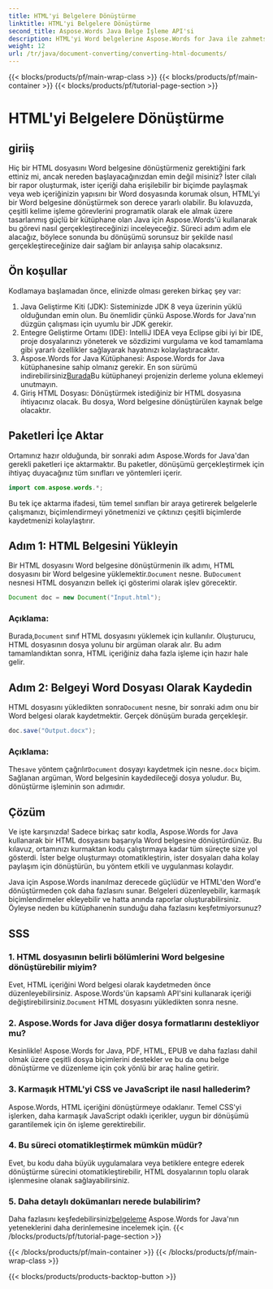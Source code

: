 ```yaml
---
title: HTML'yi Belgelere Dönüştürme
linktitle: HTML'yi Belgelere Dönüştürme
second_title: Aspose.Words Java Belge İşleme API'si
description: HTML'yi Word belgelerine Aspose.Words for Java ile zahmetsizce dönüştürün. Kapsamlı rehberimizle bu dönüşümü sadece birkaç adımda nasıl gerçekleştireceğinizi öğrenin.
weight: 12
url: /tr/java/document-converting/converting-html-documents/
---
```


{{< blocks/products/pf/main-wrap-class >}}
{{< blocks/products/pf/main-container >}}
{{< blocks/products/pf/tutorial-page-section >}}

# HTML'yi Belgelere Dönüştürme


## giriiş

Hiç bir HTML dosyasını Word belgesine dönüştürmeniz gerektiğini fark ettiniz mi, ancak nereden başlayacağınızdan emin değil misiniz? İster cilalı bir rapor oluşturmak, ister içeriği daha erişilebilir bir biçimde paylaşmak veya web içeriğinizin yapısını bir Word dosyasında korumak olsun, HTML'yi bir Word belgesine dönüştürmek son derece yararlı olabilir. Bu kılavuzda, çeşitli kelime işleme görevlerini programatik olarak ele almak üzere tasarlanmış güçlü bir kütüphane olan Java için Aspose.Words'ü kullanarak bu görevi nasıl gerçekleştireceğinizi inceleyeceğiz. Süreci adım adım ele alacağız, böylece sonunda bu dönüşümü sorunsuz bir şekilde nasıl gerçekleştireceğinize dair sağlam bir anlayışa sahip olacaksınız.

## Ön koşullar

Kodlamaya başlamadan önce, elinizde olması gereken birkaç şey var:

1. Java Geliştirme Kiti (JDK): Sisteminizde JDK 8 veya üzerinin yüklü olduğundan emin olun. Bu önemlidir çünkü Aspose.Words for Java'nın düzgün çalışması için uyumlu bir JDK gerekir.
2. Entegre Geliştirme Ortamı (IDE): IntelliJ IDEA veya Eclipse gibi iyi bir IDE, proje dosyalarınızı yöneterek ve sözdizimi vurgulama ve kod tamamlama gibi yararlı özellikler sağlayarak hayatınızı kolaylaştıracaktır.
3.  Aspose.Words for Java Kütüphanesi: Aspose.Words for Java kütüphanesine sahip olmanız gerekir. En son sürümü indirebilirsiniz[Burada](https://releases.aspose.com/words/java/)Bu kütüphaneyi projenizin derleme yoluna eklemeyi unutmayın.
4. Giriş HTML Dosyası: Dönüştürmek istediğiniz bir HTML dosyasına ihtiyacınız olacak. Bu dosya, Word belgesine dönüştürülen kaynak belge olacaktır.

## Paketleri İçe Aktar

Ortamınız hazır olduğunda, bir sonraki adım Aspose.Words for Java'dan gerekli paketleri içe aktarmaktır. Bu paketler, dönüşümü gerçekleştirmek için ihtiyaç duyacağınız tüm sınıfları ve yöntemleri içerir.

```java
import com.aspose.words.*;
```

Bu tek içe aktarma ifadesi, tüm temel sınıfları bir araya getirerek belgelerle çalışmanızı, biçimlendirmeyi yönetmenizi ve çıktınızı çeşitli biçimlerde kaydetmenizi kolaylaştırır.

## Adım 1: HTML Belgesini Yükleyin

Bir HTML dosyasını Word belgesine dönüştürmenin ilk adımı, HTML dosyasını bir Word belgesine yüklemektir.`Document` nesne. Bu`Document` nesnesi HTML dosyanızın bellek içi gösterimi olarak işlev görecektir.

```java
Document doc = new Document("Input.html");
```

### Açıklama:

 Burada,`Document` sınıf HTML dosyasını yüklemek için kullanılır. Oluşturucu, HTML dosyasının dosya yolunu bir argüman olarak alır. Bu adım tamamlandıktan sonra, HTML içeriğiniz daha fazla işleme için hazır hale gelir.

## Adım 2: Belgeyi Word Dosyası Olarak Kaydedin

 HTML dosyasını yükledikten sonra`Document` nesne, bir sonraki adım onu bir Word belgesi olarak kaydetmektir. Gerçek dönüşüm burada gerçekleşir.

```java
doc.save("Output.docx");
```

### Açıklama:

 The`save` yöntem çağrılır`Document` dosyayı kaydetmek için nesne`.docx` biçim. Sağlanan argüman, Word belgesinin kaydedileceği dosya yoludur. Bu, dönüştürme işleminin son adımıdır.

## Çözüm

Ve işte karşınızda! Sadece birkaç satır kodla, Aspose.Words for Java kullanarak bir HTML dosyasını başarıyla Word belgesine dönüştürdünüz. Bu kılavuz, ortamınızı kurmaktan kodu çalıştırmaya kadar tüm süreçte size yol gösterdi. İster belge oluşturmayı otomatikleştirin, ister dosyaları daha kolay paylaşım için dönüştürün, bu yöntem etkili ve uygulanması kolaydır.

Java için Aspose.Words inanılmaz derecede güçlüdür ve HTML'den Word'e dönüştürmeden çok daha fazlasını sunar. Belgeleri düzenleyebilir, karmaşık biçimlendirmeler ekleyebilir ve hatta anında raporlar oluşturabilirsiniz. Öyleyse neden bu kütüphanenin sunduğu daha fazlasını keşfetmiyorsunuz?

## SSS

### 1. HTML dosyasının belirli bölümlerini Word belgesine dönüştürebilir miyim?

 Evet, HTML içeriğini Word belgesi olarak kaydetmeden önce düzenleyebilirsiniz. Aspose.Words'ün kapsamlı API'sini kullanarak içeriği değiştirebilirsiniz.`Document` HTML dosyasını yükledikten sonra nesne.

### 2. Aspose.Words for Java diğer dosya formatlarını destekliyor mu?

Kesinlikle! Aspose.Words for Java, PDF, HTML, EPUB ve daha fazlası dahil olmak üzere çeşitli dosya biçimlerini destekler ve bu da onu belge dönüştürme ve düzenleme için çok yönlü bir araç haline getirir.

### 3. Karmaşık HTML'yi CSS ve JavaScript ile nasıl hallederim?

Aspose.Words, HTML içeriğini dönüştürmeye odaklanır. Temel CSS'yi işlerken, daha karmaşık JavaScript odaklı içerikler, uygun bir dönüşümü garantilemek için ön işleme gerektirebilir.

### 4. Bu süreci otomatikleştirmek mümkün müdür?

Evet, bu kodu daha büyük uygulamalara veya betiklere entegre ederek dönüştürme sürecini otomatikleştirebilir, HTML dosyalarının toplu olarak işlenmesine olanak sağlayabilirsiniz.

### 5. Daha detaylı dokümanları nerede bulabilirim?

 Daha fazlasını keşfedebilirsiniz[belgeleme](https://reference.aspose.com/words/java/) Aspose.Words for Java'nın yeteneklerini daha derinlemesine incelemek için.
{{< /blocks/products/pf/tutorial-page-section >}}

{{< /blocks/products/pf/main-container >}}
{{< /blocks/products/pf/main-wrap-class >}}

{{< blocks/products/products-backtop-button >}}

